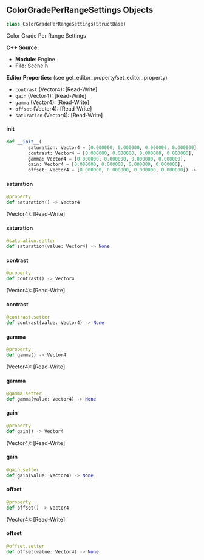 ## ColorGradePerRangeSettings Objects

```python
class ColorGradePerRangeSettings(StructBase)
```

Color Grade Per Range Settings

**C++ Source:**

- **Module**: Engine
- **File**: Scene.h

**Editor Properties:** (see get_editor_property/set_editor_property)

- ``contrast`` (Vector4):  [Read-Write]
- ``gain`` (Vector4):  [Read-Write]
- ``gamma`` (Vector4):  [Read-Write]
- ``offset`` (Vector4):  [Read-Write]
- ``saturation`` (Vector4):  [Read-Write]

<a id="unreal.ColorGradePerRangeSettings.__init__"></a>

#### __init__

```python
def __init__(
        saturation: Vector4 = [0.000000, 0.000000, 0.000000, 0.000000],
        contrast: Vector4 = [0.000000, 0.000000, 0.000000, 0.000000],
        gamma: Vector4 = [0.000000, 0.000000, 0.000000, 0.000000],
        gain: Vector4 = [0.000000, 0.000000, 0.000000, 0.000000],
        offset: Vector4 = [0.000000, 0.000000, 0.000000, 0.000000]) -> None
```

<a id="unreal.ColorGradePerRangeSettings.saturation"></a>

#### saturation

```python
@property
def saturation() -> Vector4
```

(Vector4):  [Read-Write]

<a id="unreal.ColorGradePerRangeSettings.saturation"></a>

#### saturation

```python
@saturation.setter
def saturation(value: Vector4) -> None
```

<a id="unreal.ColorGradePerRangeSettings.contrast"></a>

#### contrast

```python
@property
def contrast() -> Vector4
```

(Vector4):  [Read-Write]

<a id="unreal.ColorGradePerRangeSettings.contrast"></a>

#### contrast

```python
@contrast.setter
def contrast(value: Vector4) -> None
```

<a id="unreal.ColorGradePerRangeSettings.gamma"></a>

#### gamma

```python
@property
def gamma() -> Vector4
```

(Vector4):  [Read-Write]

<a id="unreal.ColorGradePerRangeSettings.gamma"></a>

#### gamma

```python
@gamma.setter
def gamma(value: Vector4) -> None
```

<a id="unreal.ColorGradePerRangeSettings.gain"></a>

#### gain

```python
@property
def gain() -> Vector4
```

(Vector4):  [Read-Write]

<a id="unreal.ColorGradePerRangeSettings.gain"></a>

#### gain

```python
@gain.setter
def gain(value: Vector4) -> None
```

<a id="unreal.ColorGradePerRangeSettings.offset"></a>

#### offset

```python
@property
def offset() -> Vector4
```

(Vector4):  [Read-Write]

<a id="unreal.ColorGradePerRangeSettings.offset"></a>

#### offset

```python
@offset.setter
def offset(value: Vector4) -> None
```

<a id="unreal.ColorGradingSettings"></a>
